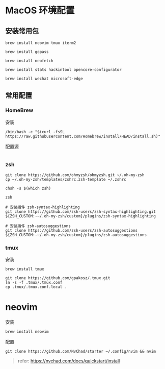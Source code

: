 MacOS 环境配置
================

## 安装常用包
```
brew install neovim tmux iterm2

brew install gopass

brew install neofetch

brew install stats hackintool opencore-configurator

brew install wechat microsoft-edge
```

## 常用配置

### HomeBrew
安装
```
/bin/bash -c "$(curl -fsSL https://raw.githubusercontent.com/Homebrew/install/HEAD/install.sh)"
```

配置源
```
```

### zsh
```
git clone https://github.com/ohmyzsh/ohmyzsh.git ~/.oh-my-zsh
cp ~/.oh-my-zsh/templates/zshrc.zsh-template ~/.zshrc

chsh -s $(which zsh)

zsh

# 安装插件 zsh-syntax-highlighting
git clone https://github.com/zsh-users/zsh-syntax-highlighting.git ${ZSH_CUSTOM:-~/.oh-my-zsh/custom}/plugins/zsh-syntax-highlighting

# 安装插件 zsh-autosuggestions
git clone https://github.com/zsh-users/zsh-autosuggestions ${ZSH_CUSTOM:-~/.oh-my-zsh/custom}/plugins/zsh-autosuggestions
```

### tmux
安装
```
brew install tmux
```

```
git clone https://github.com/gpakosz/.tmux.git
ln -s -f .tmux/.tmux.conf
cp .tmux/.tmux.conf.local .
```

# neovim
安装
```
brew install neovim
```

配置
```
git clone https://github.com/NvChad/starter ~/.config/nvim && nvim
```

> refer: https://nvchad.com/docs/quickstart/install